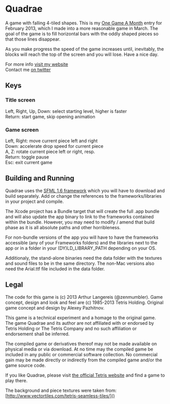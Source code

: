 Quadrae
=======

A game with falling 4-tiled shapes. This is my [One Game A Month](http://onegameamonth.com/zenmumbler) entry for February 2013, which I made into a more reasonable game in March.
The goal of the game is to fill horizontal bars with the oddly shaped pieces so that those lines disappear.

As you make progress the speed of the game increases until, inevitably, the blocks will reach the top of the screen and you will lose. Have a nice day.

For more info [visit my website](http://logic-dream.com/)<br>
Contact me [on twitter](http://twitter.com/zenmumbler)


Keys
----

### Title screen

Left, Right, Up, Down: select starting level, higher is faster<br>
Return: start game, skip opening animation

### Game screen

Left, Right: move current piece left and right<br>
Down: accelerate drop speed for current piece<br>
A, Z: rotate current piece left or right, resp.<br>
Return: toggle pause<br>
Esc: exit current game


Building and Running
--------------------

Quadrae uses the [SFML 1.6 framework](http://sfml-dev.org/download.php)
which you will have to download and build separately. Add or change the
references to the frameworks/libraries in your project and compile.

The Xcode project has a Bundle target that will create the full
.app bundle and will also update the app binary to link to the frameworks
contained within the bundle. However, you may need to modify / amend that
build phase as it is all absolute paths and other horribleness.

For non-bundle versions of the app you will have to have the frameworks
accessible (any of your Frameworks folders) and the libraries next to the
app or in a folder in your (DY)LD_LIBRARY_PATH depending on your OS.

Additionaly, the stand-alone binaries need the data folder with the
textures and sound files to be in the same directory. The non-Mac versions
also need the Arial.ttf file included in the data folder.


Legal
-----

The code for this game is (c) 2013 Arthur Langereis (@zenmumbler).
Game concept, design and look and feel are (c) 1985-2013 Tetris Holding.
Original game concept and design by Alexey Pazhitnov.

This game is a technical experiment and a homage to the original game.
The game Quadrae and its author are not affiliated with or endorsed by
Tetris Holding or The Tetris Company and no such affiliation or endorsement
shall be inferred.

The compiled game or derivatives thereof may not be made available on
physical media or via download. At no time may the compiled game be included
in any public or commercial software collection. No commercial gain may
be made directly or indirectly from the compiled game and/or the game
source code.

If you like Quadrae, please visit
[the official Tetris website](http://tetris.com/) and find a game to play there.

The background and piece textures were taken from: [http://www.vectortiles.com/tetris-seamless-tiles/]()
